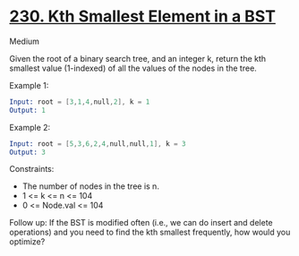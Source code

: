 # [230. Kth Smallest Element in a BST](https://leetcode.com/problems/kth-smallest-element-in-a-bst/?envType=featured-list&envId=top-100-liked-questions?envType=featured-list&envId=top-100-liked-questions)

Medium

Given the root of a binary search tree, and an integer k, return the kth smallest value (1-indexed) of all the values of the nodes in the tree.

Example 1:

```s
Input: root = [3,1,4,null,2], k = 1
Output: 1
```

Example 2:

```s
Input: root = [5,3,6,2,4,null,null,1], k = 3
Output: 3
```

Constraints:

- The number of nodes in the tree is n.
- 1 <= k <= n <= 104
- 0 <= Node.val <= 104

Follow up: If the BST is modified often (i.e., we can do insert and delete operations) and you need to find the kth smallest frequently, how would you optimize?
